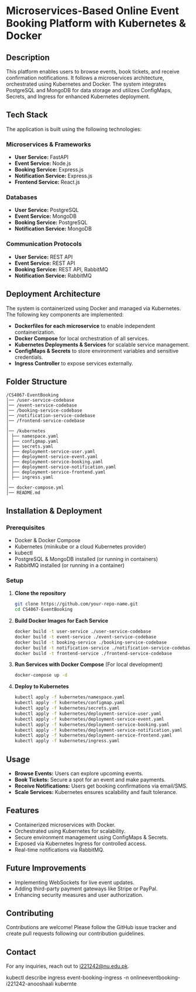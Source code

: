 # Microservices-Based Online Event Booking Platform with Kubernetes & Docker

## Description
This platform enables users to browse events, book tickets, and receive confirmation notifications. It follows a microservices architecture, orchestrated using Kubernetes and Docker. The system integrates PostgreSQL and MongoDB for data storage and utilizes ConfigMaps, Secrets, and Ingress for enhanced Kubernetes deployment.

## Tech Stack
The application is built using the following technologies:

### Microservices & Frameworks
- **User Service:** FastAPI
- **Event Service:** Node.js
- **Booking Service:** Express.js
- **Notification Service:** Express.js
- **Frontend Service:** React.js

### Databases
- **User Service:** PostgreSQL
- **Event Service:** MongoDB
- **Booking Service:** PostgreSQL
- **Notification Service:** MongoDB

### Communication Protocols
- **User Service:** REST API
- **Event Service:** REST API
- **Booking Service:** REST API, RabbitMQ
- **Notification Service:** RabbitMQ

## Deployment Architecture
The system is containerized using Docker and managed via Kubernetes. The following key components are implemented:
- **Dockerfiles for each microservice** to enable independent containerization.
- **Docker Compose** for local orchestration of all services.
- **Kubernetes Deployments & Services** for scalable service management.
- **ConfigMaps & Secrets** to store environment variables and sensitive credentials.
- **Ingress Controller** to expose services externally.

## Folder Structure
```
/CS4067-EventBooking
│── /user-service-codebase
│── /event-service-codebase
│── /booking-service-codebase
│── /notification-service-codebase
│── /frontend-service-codebase
│
│── /kubernetes
│ ├── namespace.yaml
│ ├── configmap.yaml
│ ├── secrets.yaml
│ ├── deployment-service-user.yaml
│ ├── deployment-service-event.yaml
│ ├── deployment-service-booking.yaml
│ ├── deployment-service-notification.yaml
│ ├── deployment-service-frontend.yaml
│ ├── ingress.yaml
│
│── docker-compose.yml
│── README.md
```

## Installation & Deployment

### Prerequisites
- Docker & Docker Compose
- Kubernetes (minikube or a cloud Kubernetes provider)
- kubectl
- PostgreSQL & MongoDB installed (or running in containers)
- RabbitMQ installed (or running in a container)

### Setup
1. **Clone the repository**
   ```bash
   git clone https://github.com/your-repo-name.git
   cd CS4067-EventBooking
   ```

2. **Build Docker Images for Each Service**
   ```bash
   docker build -t user-service ./user-service-codebase
   docker build -t event-service ./event-service-codebase
   docker build -t booking-service ./booking-service-codebase
   docker build -t notification-service ./notification-service-codebase
   docker build -t frontend-service ./frontend-service-codebase
   ```

3. **Run Services with Docker Compose** (For local development)
   ```bash
   docker-compose up -d
   ```

4. **Deploy to Kubernetes**
   ```bash
   kubectl apply -f kubernetes/namespace.yaml
   kubectl apply -f kubernetes/configmap.yaml
   kubectl apply -f kubernetes/secrets.yaml
   kubectl apply -f kubernetes/deployment-service-user.yaml
   kubectl apply -f kubernetes/deployment-service-event.yaml
   kubectl apply -f kubernetes/deployment-service-booking.yaml
   kubectl apply -f kubernetes/deployment-service-notification.yaml
   kubectl apply -f kubernetes/deployment-service-frontend.yaml
   kubectl apply -f kubernetes/ingress.yaml
   ```

## Usage
- **Browse Events:** Users can explore upcoming events.
- **Book Tickets:** Secure a spot for an event and make payments.
- **Receive Notifications:** Users get booking confirmations via email/SMS.
- **Scale Services:** Kubernetes ensures scalability and fault tolerance.

## Features
- Containerized microservices with Docker.
- Orchestrated using Kubernetes for scalability.
- Secure environment management using ConfigMaps & Secrets.
- Exposed via Kubernetes Ingress for controlled access.
- Real-time notifications via RabbitMQ.

## Future Improvements
- Implementing WebSockets for live event updates.
- Adding third-party payment gateways like Stripe or PayPal.
- Enhancing security measures and user authorization.

## Contributing
Contributions are welcome! Please follow the GitHub issue tracker and create pull requests following our contribution guidelines.

## Contact
For any inquiries, reach out to [i221242@nu.edu.pk](mailto:i221242@nu.edu.pk).


kubectl describe ingress event-booking-ingress -n onlineeventbooking-i221242-anooshaali
kubernte